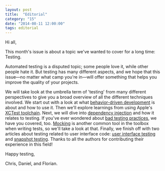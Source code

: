 ```yaml
---
layout: post
title:  "Editorial"
category: "15"
date: "2014-08-11 12:00:00"
tags: editorial
---
```


Hi all,

This month's issue is about a topic we've wanted to cover for a long time: Testing.

Automated testing is a disputed topic; some people love it, while other people hate it. But testing has many different aspects, and we hope that this issue—no matter what camp you're in—will offer something that helps you improve the quality of your projects.

We will take look at the umbrella term of 'testing' from many different perspectives to give you a broad overview of all the different techniques involved. We start out with a look at what [behavior-driven development](TODO) is about and how to use it. Then we'll explore learnings from using Apple's [XCTest toolchain](TODO). Next, we will dive into [dependency injection](TODO) and how it relates to testing. If you've ever wondered about [bad testing practices](TODO), we have you covered, too. [Mocking](TODO) is another common tool in the toolbox when writing tests, so we'll take a look at that. Finally, we finish off with two articles about testing related to user interface code: [user interface testing](TODO) and [snapshot testing](TODO). Thanks to all the authors for contributing their experience in this field!


Happy testing,

Chris, Daniel, and Florian.

